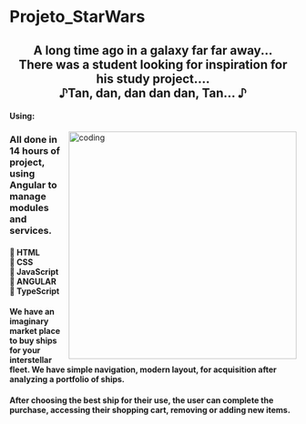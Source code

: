 # Projeto_StarWars
<h2 align="center" >
A long time ago in a galaxy far far away...<br>
There was a student looking for inspiration for his study project....<br>
 ♪Tan, dan, dan dan dan, Tan... ♪
</h2>
<h4>
Using:
</h4>
</h4>
<img align="right" alt="coding" width="400" src="https://49.media.tumblr.com/cd59b47fa25fe14552820593c2fefad2/tumblr_nnwh6sKG9n1rlapeio1_500.gif">
<h4>
<h3>All done in 14 hours of project, using Angular to manage modules and services.</h3>
<h4>
🥇 HTML </br>
🥈 CSS  </br>
🥉 JavaScript </br>
🥇 ANGULAR </br>
🥈 TypeScript </BR>
</h4>

<h4>
We have an imaginary market place to buy ships for your interstellar fleet. We have simple navigation, modern layout, 
for acquisition after analyzing a portfolio of ships.
</h4>
<h4>
After choosing the best ship for their use, the user can complete the purchase, accessing their shopping cart, removing or adding new items.
</h4> 
